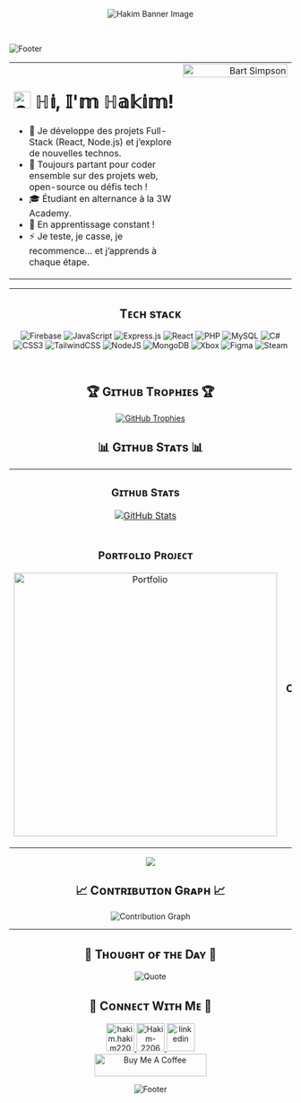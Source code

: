 <p align="center">
  <img src="https://i.imgur.com/vpAawPR.png" alt="Hakim Banner Image">
</p>
<br>
<p>
    <img src="https://capsule-render.vercel.app/api?type=waving&color=gradient&height=65&section=footer" alt="Footer" />
  </p>
<table>
  <tr>
    <td valign="top" width="60%">
      <h1>
        <img src="https://emojis.slackmojis.com/emojis/images/1531849430/4246/blob-sunglasses.gif?1531849430" width="30" alt="Sunglasses Emoji" /> ℍ𝕚, 𝕀'𝕞 ℍ𝕒𝕜𝕚𝕞!
      </h1>
      <ul>
        <li>🔭 Je développe des projets Full-Stack (React, Node.js) et j’explore de nouvelles technos.</li>
        <li>👯 Toujours partant pour coder ensemble sur des projets web, open-source ou défis tech !</li>
        <li>🎓 Étudiant en alternance à la 3W Academy.</li>
        <li>🌱 En apprentissage constant !</li>
        <li>⚡ Je teste, je casse, je recommence… et j’apprends à chaque étape.</li>
      </ul>
    </td>
    <td valign="top" width="40%" align="right">
      <img width="100%" src="https://i.imgur.com/yDUqQSO.png" alt="Bart Simpson">
    </td>
  </tr>
</table>

<hr>

<div align="center">
  <h2>Tᴇᴄʜ sᴛᴀᴄᴋ</h2>
  <p>
    <img src="https://img.shields.io/badge/firebase-a08021?style=for-the-badge&logo=firebase&logoColor=ffcd34" alt="Firebase" />
    <img src="https://img.shields.io/badge/javascript-%23323330.svg?style=for-the-badge&logo=javascript&logoColor=%23F7DF1E" alt="JavaScript" />
    <img src="https://img.shields.io/badge/express.js-%23404d59.svg?style=for-the-badge&logo=express&logoColor=%2361DAFB" alt="Express.js" />
    <img src="https://img.shields.io/badge/react-%2320232a.svg?style=for-the-badge&logo=react&logoColor=%2361DAFB" alt="React" />
    <img src="https://img.shields.io/badge/php-%23777BB4.svg?style=for-the-badge&logo=php&logoColor=white" alt="PHP" />
    <img src="https://img.shields.io/badge/mysql-4479A1.svg?style=for-the-badge&logo=mysql&logoColor=white" alt="MySQL" />
    <img src="https://img.shields.io/badge/c%23-%23239120.svg?style=for-the-badge&logo=csharp&logoColor=white" alt="C#"/>
    <img src="https://img.shields.io/badge/css3-%231572B6.svg?style=for-the-badge&logo=css3&logoColor=white" alt="CSS3" />
    <img src="https://img.shields.io/badge/tailwindcss-%2338B2AC.svg?style=for-the-badge&logo=tailwind-css&logoColor=white" alt="TailwindCSS" />
    <img src="https://img.shields.io/badge/node.js-6DA55F?style=for-the-badge&logo=node.js&logoColor=white" alt="NodeJS" />
    <img src="https://img.shields.io/badge/MongoDB-%234ea94b.svg?style=for-the-badge&logo=mongodb&logoColor=white" alt="MongoDB" />
    <img src="https://img.shields.io/badge/xbox-%23107C10.svg?style=for-the-badge&logo=xbox&logoColor=white" alt="Xbox" />
    <img src="https://img.shields.io/badge/figma-%23F24E1E.svg?style=for-the-badge&logo=figma&logoColor=white" alt="Figma" />
    <img src="https://img.shields.io/badge/steam-%23000000.svg?style=for-the-badge&logo=steam&logoColor=white" alt="Steam" />
  </p>
  <br>


<h2 align="center">🏆 Gɪᴛʜᴜʙ Tʀᴏᴘʜɪᴇs 🏆</h2>
<p align="center">
  <a href="https://github.com/Hakim-2206">
    <picture>
      <source media="(prefers-color-scheme: dark)" srcset="https://github-profile-trophy.vercel.app/?username=Hakim-2206&no-bg=true&row=2&column=6&margin-w=20&margin-h=20&theme=monokai">
      <source media="(prefers-color-scheme: light)" srcset="https://github-profile-trophy.vercel.app/?username=Hakim-2206&no-bg=true&row=2&column=6&margin-w=20&margin-h=20">
      <img alt="GitHub Trophies" src="https://github-profile-trophy.vercel.app/?username=Hakim-2206&no-bg=true&no-frame=true&row=2&column=6&margin-w=20&margin-h=20">
    </picture>
  </a>
</p>

<h2 align="center">📊 Gɪᴛʜᴜʙ Sᴛᴀᴛs 📊</h2>

<table width="100%">
  <tr>
    <td width="50%">
      <h3 align="center"><strong>Gɪᴛʜᴜʙ Sᴛᴀᴛs</strong></h3>
      <p align="center">
        <a href="https://github.com/Hakim-2206">
          <img align="center" src="https://github-readme-stats.vercel.app/api?username=Hakim-2206&count_private=true&show_icons=true&theme=nightowl&bg_color=0,000000,441350&title_color=c56a90&text_color=ffffff&rank_icon=github&hide=prs,issues,contribs&show=reviews,prs_merged,prs_merged_percentage" alt="GitHub Stats" />
        </a>
      </p>
    </td>
    <td width="50%">
  <h3 align="center"><strong>Sᴛʀᴇᴀᴋ Sᴛᴀᴛs</strong></h3>
  <p align="center">
    <a href="https://github.com/Hakim-2206">
      <img src="https://git-hub-streak-stats.vercel.app?user=Hakim-2206&theme=nightowl&background=0%2C000000%2C441350&ring=FFEB95&fire=FFEB95&dates=C56A90&currStreakNum=FFFFFF&sideLabels=FFFFFF&sideNums=FFFFFF" alt="GitHub Streak" />
    </a>
  </p>
</td>
  </tr>
  <tr>
    <td width="50%">
      <h3 align="center"><strong>Pᴏʀᴛꜰᴏʟɪᴏ Pʀᴏᴊᴇᴄᴛ</strong></h3>
      <p align="center">
        <a href="https://github.com/Hakim-2206/portfolio">
          <img align="center" width="470" src="https://github-readme-stats.vercel.app/api/pin/?username=Hakim-2206&repo=portfolio&theme=nightowl&show_owner=true&bg_color=0,000000,441350&title_color=c56a90&text_color=ffffff" alt="Portfolio" />
        </a>
      </p>
    </td>
    <td width="50%">
      <h3 align="center"><strong>Tᴏᴘ Cᴏɴᴛʀɪʙᴜᴛɪᴏɴs</strong></h3>
      <p align="center">
        <a href="https://github.com/Hakim-2206">
          <img align="center" src="https://github-contributor-stats.vercel.app/api?username=Hakim-2206&limit=2&theme=nightowl&show_owner=true&combine_all_yearly_contributions=false&bg_color=0,000000,441350&title_color=c56a90&text_color=ffffff" alt="Top Repo" />
        </a>
      </p>
    </td>
  </tr>
</table>

![](https://github-readme-stats.vercel.app/api/top-langs/?username=Hakim-2206&theme=nightowl&hide_border=false&include_all_commits=false&layout=compact&bg_color=0,000000,441350&title_color=c56a90&text_color=ffffff)

<h2>📈 Cᴏɴᴛʀɪʙᴜᴛɪᴏɴ Gʀᴀᴘʜ 📈</h2>
<img src="https://github-readme-activity-graph.vercel.app/graph?username=Hakim-2206&bg_color=220a28&&color=ffffff&line=c56a90&point=ffeb95&area=false&hide_border=false" border-radius="15" alt="Contribution Graph">

  <hr>

<h2>🌟 Tʜᴏᴜɢʜᴛ ᴏғ ᴛʜᴇ Dᴀʏ 🌟</h2>

  <img src="https://readme-daily-quotes.vercel.app/api?author=John%20Carmack&quote=If%20you%20aren't%20sure%20which%20way%20to%20do%20something%2C%20do%20it%20both%20ways%20and%20see%20which%20works%20better.&theme=dark&bg_color=220a28&author_color=ffeb95&accent_color=c56a90" alt="Quote">

<h2>🤝 Cᴏɴɴᴇᴄᴛ Wɪᴛʜ Mᴇ 🤝</h2>

  <a href="mailto:hakim.hakim2206@gmail.com" target="_blank">
    <img src="https://img.icons8.com/?size=100&id=nQ4dZIRCI0nW&format=png&color=000000" width=50 height=50 alt="hakim.hakim2206@gmail.com" style="margin-bottom: 5px;" />
  </a>
  <a href="https://www.twitch.tv/hako_tak" target="_blank">
    <img src="https://img.icons8.com/?size=100&id=XTmPgiLA41sk&format=png&color=000000" width=50 height=50 alt="Hakim-2206" style="margin-bottom: 5px;" />
  </a>
  <a href="https://www.linkedin.com/in/hakimzaabi/" target="_blank">
    <img src="https://img.icons8.com/?&id=13930&format=png" width=50 height=50 alt="linkedin" style="margin-bottom: 5px;" />
  </a>
  <br>

  <a href="https://www.buymeacoffee.com/Hakimz" target="_blank">
    <img src="https://cdn.buymeacoffee.com/buttons/v2/default-yellow.png" alt="Buy Me A Coffee" style="height: 40px !important;width: 200px !important;">
  </a>

  <p>
    <img src="https://capsule-render.vercel.app/api?type=waving&color=gradient&height=65&section=footer" alt="Footer" />
  </p>
</div>
